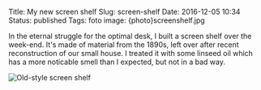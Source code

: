 Title: My new screen shelf
Slug: screen-shelf
Date: 2016-12-05 10:34
Status: published
Tags: foto
image: {photo}screenshelf.jpg

In the eternal struggle for the optimal desk, I built a screen shelf over the week-end.
It's made of material from the 1890s, left over after recent reconstruction of our small
house. I treated it with some linseed oil which has a more noticable smell than I expected,
but not in a bad way.

![Old-style screen shelf]({photo}screenshelf.jpg "Old-style screen shelf")

